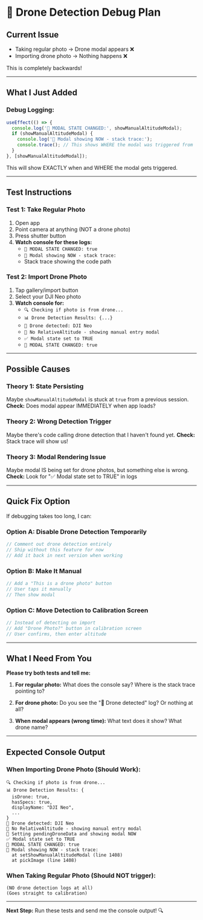 # 🐛 Drone Detection Debug Plan

## Current Issue
- Taking regular photo → Drone modal appears ❌
- Importing drone photo → Nothing happens ❌  

This is completely backwards!

---

## What I Just Added

### Debug Logging:
```typescript
useEffect(() => {
  console.log('🔔 MODAL STATE CHANGED:', showManualAltitudeModal);
  if (showManualAltitudeModal) {
    console.log('📍 Modal showing NOW - stack trace:');
    console.trace(); // This shows WHERE the modal was triggered from
  }
}, [showManualAltitudeModal]);
```

This will show EXACTLY when and WHERE the modal gets triggered.

---

## Test Instructions

### Test 1: Take Regular Photo
1. Open app
2. Point camera at anything (NOT a drone photo)
3. Press shutter button
4. **Watch console for these logs:**
   - `🔔 MODAL STATE CHANGED: true` 
   - `📍 Modal showing NOW - stack trace:`
   - Stack trace showing the code path

### Test 2: Import Drone Photo
1. Tap gallery/import button
2. Select your DJI Neo photo
3. **Watch console for:**
   - `🔍 Checking if photo is from drone...`
   - `📊 Drone Detection Results: {...}`
   - `🚁 Drone detected: DJI Neo`
   - `📝 No RelativeAltitude - showing manual entry modal`
   - `✅ Modal state set to TRUE`
   - `🔔 MODAL STATE CHANGED: true`

---

## Possible Causes

### Theory 1: State Persisting
Maybe `showManualAltitudeModal` is stuck at `true` from a previous session.
**Check:** Does modal appear IMMEDIATELY when app loads?

### Theory 2: Wrong Detection Trigger
Maybe there's code calling drone detection that I haven't found yet.
**Check:** Stack trace will show us!

### Theory 3: Modal Rendering Issue
Maybe modal IS being set for drone photos, but something else is wrong.
**Check:** Look for "✅ Modal state set to TRUE" in logs

---

## Quick Fix Option

If debugging takes too long, I can:

### Option A: Disable Drone Detection Temporarily
```typescript
// Comment out drone detection entirely
// Ship without this feature for now
// Add it back in next version when working
```

### Option B: Make It Manual
```typescript
// Add a "This is a drone photo" button
// User taps it manually
// Then show modal
```

### Option C: Move Detection to Calibration Screen
```typescript
// Instead of detecting on import
// Add "Drone Photo?" button in calibration screen
// User confirms, then enter altitude
```

---

## What I Need From You

**Please try both tests and tell me:**

1. **For regular photo:** What does the console say? Where is the stack trace pointing to?

2. **For drone photo:** Do you see the "🚁 Drone detected" log? Or nothing at all?

3. **When modal appears (wrong time):** What text does it show? What drone name?

---

## Expected Console Output

### When Importing Drone Photo (Should Work):
```
🔍 Checking if photo is from drone...
📊 Drone Detection Results: {
  isDrone: true,
  hasSpecs: true,
  displayName: "DJI Neo",
  ...
}
🚁 Drone detected: DJI Neo
📝 No RelativeAltitude - showing manual entry modal
🎯 Setting pendingDroneData and showing modal NOW
✅ Modal state set to TRUE
🔔 MODAL STATE CHANGED: true
📍 Modal showing NOW - stack trace:
  at setShowManualAltitudeModal (line 1408)
  at pickImage (line 1408)
```

### When Taking Regular Photo (Should NOT trigger):
```
(NO drone detection logs at all)
(Goes straight to calibration)
```

---

**Next Step:** Run these tests and send me the console output! 🔍
